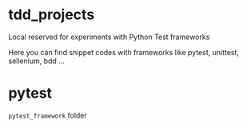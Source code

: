# tdd_projects
Local reserved for experiments with Python Test frameworks

Here you can find snippet codes with frameworks like pytest, unittest, sellenium, bdd ...

# pytest

`pytest_framework` folder
